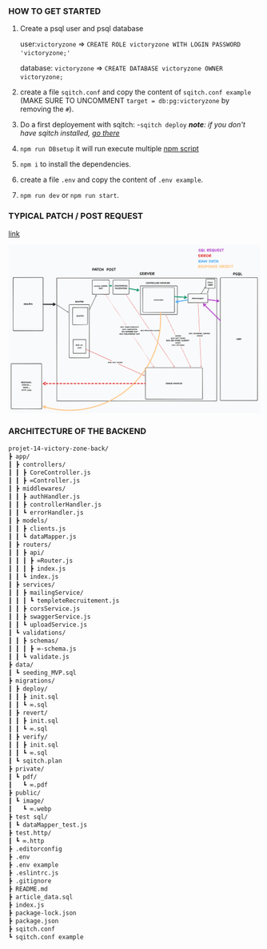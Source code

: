 ### HOW TO GET STARTED
1. Create a psql user and psql database

   user:`victoryzone` => `CREATE ROLE victoryzone WITH LOGIN PASSWORD 'victoryzone;'`

   database: `victoryzone` => `CREATE DATABASE victoryzone OWNER victoryzone;`

2. create a file `sqitch.conf` and copy the content of `sqitch.conf example` (MAKE SURE TO UNCOMMENT `target = db:pg:victoryzone` by removing the `#`).

3. Do a first deployement with sqitch:
   -`sqitch deploy`
   ***note**: if you don't have sqitch installed, [go there](https://sqitch.org/download/)*

4. `npm run DBsetup` it will run execute multiple [npm script](package.json)

5. `npm i` to install the dependencies.

6. create a file `.env` and copy the content of `.env example`.


7. `npm run dev` or `npm run start`.

### TYPICAL PATCH / POST REQUEST
[link](https://www.tldraw.com/r/v2D9rhIZWkk2TkVAMoco_32?viewport=-570%2C-956%2C4476%2C3586&page=page%3A1VJK9HJJQwed-H5qkpveL)

![](./shapes.png)

### ARCHITECTURE OF THE BACKEND
```
projet-14-victory-zone-back/
┣ app/
┃ ┣ controllers/
┃ ┃ ┣ CoreController.js
┃ ┃ ┣ ∞Controller.js
┃ ┣ middlewares/
┃ ┃ ┣ authHandler.js
┃ ┃ ┣ controllerHandler.js
┃ ┃ ┗ errorHandler.js
┃ ┣ models/
┃ ┃ ┣ clients.js
┃ ┃ ┗ dataMapper.js
┃ ┣ routers/
┃ ┃ ┣ api/
┃ ┃ ┃ ┣ ∞Router.js
┃ ┃ ┃ ┣ index.js
┃ ┃ ┗ index.js
┃ ┣ services/
┃ ┃ ┣ mailingService/
┃ ┃ ┃ ┗ templeteRecruitement.js
┃ ┃ ┣ corsService.js
┃ ┃ ┣ swaggerService.js
┃ ┃ ┗ uploadService.js
┃ ┗ validations/
┃ ┃ ┣ schemas/
┃ ┃ ┃ ┣ ∞-schema.js
┃ ┃ ┗ validate.js
┣ data/
┃ ┗ seeding_MVP.sql
┣ migrations/
┃ ┣ deploy/
┃ ┃ ┣ init.sql
┃ ┃ ┗ ∞.sql
┃ ┣ revert/
┃ ┃ ┣ init.sql
┃ ┃ ┗ ∞.sql
┃ ┣ verify/
┃ ┃ ┣ init.sql
┃ ┃ ┗ ∞.sql
┃ ┗ sqitch.plan
┣ private/
┃ ┗ pdf/
┃   ┗ ∞.pdf
┣ public/
┃ ┗ image/
┃   ┗ ∞.webp
┣ test sql/
┃ ┗ dataMapper_test.js
┣ test.http/
┃ ┗ ∞.http
┣ .editorconfig
┣ .env
┣ .env example
┣ .eslintrc.js
┣ .gitignore
┣ README.md
┣ article_data.sql
┣ index.js
┣ package-lock.json
┣ package.json
┣ sqitch.conf
┗ sqitch.conf example
```
